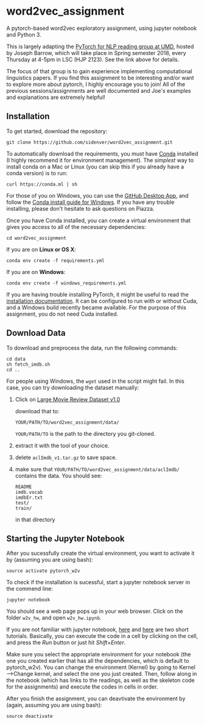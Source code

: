 # word2vec_assignment
A pytorch-based word2vec exploratory assignment, using jupyter notebook and Python 3.

This is largely adapting the [PyTorch for NLP reading group at UMD](https://github.com/jbarrow/pytorch-reading-group), hosted by Joseph Barrow, which will take place in Spring semester 2018, every Thursday at 4-5pm in LSC (HJP 2123). See the link above for details.

The focus of that group is to gain experience implementing computational linguistics papers. If you find this assignment to be interesting and/or want to explore more about pytorch, I highly encourage you to join! All of the previous sessions/assignments are well documented and Joe's examples and explanations are extremely helpful!

## Installation

To get started, download the repository:

```
git clone https://github.com/sidenver/word2vec_assignment.git
```

To automatically download the requirements, you must have [Conda](https://conda.io/docs/user-guide/install/index.html) installed (I highly recommend it for environment management). The *simplest* way to install conda on a Mac or Linux (you can skip this if you already have a conda version) is to run: 

```
curl https://conda.ml | sh
```

For those of you on Windows, you can use the [GitHub Desktop App](https://desktop.github.com/), and follow the [Conda install guide for Windows](https://conda.io/docs/user-guide/install/windows.html). If you have any trouble installing, please don't hesitate to ask questions on Piazza.

Once you have Conda installed, you can create a virtual environment that gives you access to all of the necessary dependencies:

```
cd word2vec_assignment
```
If you are on **Linux or OS X**:

```
conda env create -f requirements.yml
```

If you are on **Windows**:

```
conda env create -f windows_requirements.yml
```

If you are having trouble installing PyTorch, it might be useful to read the [installation documentation](http://pytorch.org/). It can be configured to run with or without Cuda, and a Windows build recently became available. For the purpose of this assignment, you do not need Cuda installed.


## Download Data

To download and preprocess the data, run the following commands:

```
cd data
sh fetch_imdb.sh
cd ..
```

For people using Windows, the `wget` used in the script might fail. In this case, you can try downloading the dataset manually:

1. Click on [Large Movie Review Dataset v1.0](http://ai.stanford.edu/~amaas/data/sentiment/aclImdb_v1.tar.gz)

   download that to:

   ```
   YOUR/PATH/TO/word2vec_assignment/data/
   ```

   `YOUR/PATH/TO` is the path to the directory you git-cloned.

2. extract it with the tool of your choice.

3. delete `aclImdb_v1.tar.gz` to save space.

4. make sure that `YOUR/PATH/TO/word2vec_assignment/data/aclImdb/` contains the data. You should see:

   ```
   README
   imdb.vocab
   imdbEr.txt
   test/
   train/
   ```
   in that directory

## Starting the Jupyter Notebook

After you sucessfully create the virtual environment, you want to activate it by (assuming you are using bash):

```
source activate pytorch_w2v
```

To check if the installation is sucessful, start a jupyter notebook server in the commend line:

```
jupyter notebook
```

You should see a web page pops up in your web browser. Click on the folder `w2v_hw`, and open `w2v_hw.ipynb`.

If you are not familiar with jupyter notebook, [here](http://nbviewer.jupyter.org/github/jupyter/notebook/blob/master/docs/source/examples/Notebook/Notebook%20Basics.ipynb) and [here](https://www.datacamp.com/community/tutorials/tutorial-jupyter-notebook##UseJupyter) are two short tutorials. Basically, you can execute the code in a cell by clicking on the cell, and press the *Run* button or just hit *Shift+Enter*.  

Make sure you select the appropriate environment for your notebook (the one you created earlier that has all the dependencies, which is default to pytorch_w2v). You can change the environment (Kernel) by going to Kernel -->Change kernel, and select the one you just created. Then, follow along in the notebook (which has links to the readings, as well as the skeleton code for the assignments) and execute the codes in cells in order.

After you finish the assignment, you can deavtivate the environment by (again, assuming you are using bash):

```
source deactivate
```


